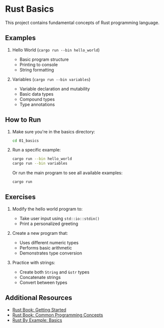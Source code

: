 # Rust Basics

This project contains fundamental concepts of Rust programming language.

## Examples

1. Hello World (`cargo run --bin hello_world`)
   - Basic program structure
   - Printing to console
   - String formatting

2. Variables (`cargo run --bin variables`)
   - Variable declaration and mutability
   - Basic data types
   - Compound types
   - Type annotations

## How to Run

1. Make sure you're in the basics directory:
   ```bash
   cd 01_basics
   ```

2. Run a specific example:
   ```bash
   cargo run --bin hello_world
   cargo run --bin variables
   ```

   Or run the main program to see all available examples:
   ```bash
   cargo run
   ```

## Exercises

1. Modify the hello world program to:
   - Take user input using `std::io::stdin()`
   - Print a personalized greeting

2. Create a new program that:
   - Uses different numeric types
   - Performs basic arithmetic
   - Demonstrates type conversion

3. Practice with strings:
   - Create both `String` and `&str` types
   - Concatenate strings
   - Convert between types

## Additional Resources

- [Rust Book: Getting Started](https://doc.rust-lang.org/book/ch01-00-getting-started.html)
- [Rust Book: Common Programming Concepts](https://doc.rust-lang.org/book/ch03-00-common-programming-concepts.html)
- [Rust By Example: Basics](https://doc.rust-lang.org/rust-by-example/basic.html) 